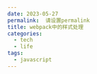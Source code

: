 ```yaml
---
date: 2023-05-27
permalink:  请设置permalink
title: webpack中的样式处理
categories: 
  - tech
  - life
tags:
  - javascript
---
```

